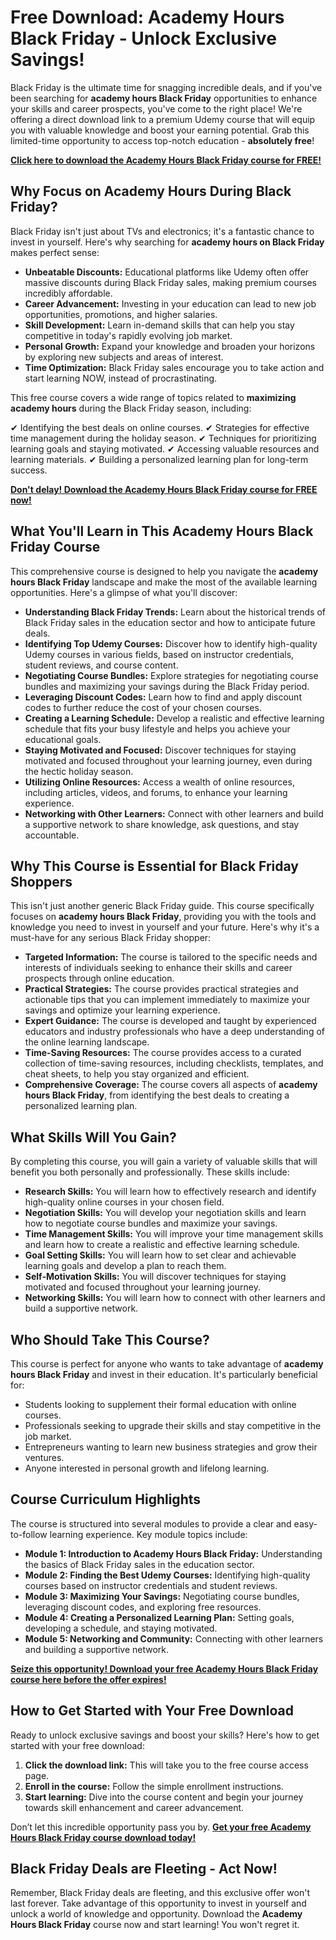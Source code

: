 # Free Download: Academy Hours Black Friday - Unlock Exclusive Savings!

Black Friday is the ultimate time for snagging incredible deals, and if you've been searching for **academy hours Black Friday** opportunities to enhance your skills and career prospects, you've come to the right place! We're offering a direct download link to a premium Udemy course that will equip you with valuable knowledge and boost your earning potential. Grab this limited-time opportunity to access top-notch education - **absolutely free**!

[**Click here to download the Academy Hours Black Friday course for FREE!**](https://udemywork.com/academy-hours-black-friday)

## Why Focus on Academy Hours During Black Friday?

Black Friday isn't just about TVs and electronics; it's a fantastic chance to invest in yourself. Here's why searching for **academy hours on Black Friday** makes perfect sense:

*   **Unbeatable Discounts:** Educational platforms like Udemy often offer massive discounts during Black Friday sales, making premium courses incredibly affordable.
*   **Career Advancement:** Investing in your education can lead to new job opportunities, promotions, and higher salaries.
*   **Skill Development:** Learn in-demand skills that can help you stay competitive in today's rapidly evolving job market.
*   **Personal Growth:** Expand your knowledge and broaden your horizons by exploring new subjects and areas of interest.
*   **Time Optimization:** Black Friday sales encourage you to take action and start learning NOW, instead of procrastinating.

This free course covers a wide range of topics related to **maximizing academy hours** during the Black Friday season, including:

✔ Identifying the best deals on online courses.
✔ Strategies for effective time management during the holiday season.
✔ Techniques for prioritizing learning goals and staying motivated.
✔ Accessing valuable resources and learning materials.
✔ Building a personalized learning plan for long-term success.

[**Don't delay! Download the Academy Hours Black Friday course for FREE now!**](https://udemywork.com/academy-hours-black-friday)

## What You'll Learn in This Academy Hours Black Friday Course

This comprehensive course is designed to help you navigate the **academy hours Black Friday** landscape and make the most of the available learning opportunities. Here's a glimpse of what you'll discover:

*   **Understanding Black Friday Trends:** Learn about the historical trends of Black Friday sales in the education sector and how to anticipate future deals.
*   **Identifying Top Udemy Courses:** Discover how to identify high-quality Udemy courses in various fields, based on instructor credentials, student reviews, and course content.
*   **Negotiating Course Bundles:** Explore strategies for negotiating course bundles and maximizing your savings during the Black Friday period.
*   **Leveraging Discount Codes:** Learn how to find and apply discount codes to further reduce the cost of your chosen courses.
*   **Creating a Learning Schedule:** Develop a realistic and effective learning schedule that fits your busy lifestyle and helps you achieve your educational goals.
*   **Staying Motivated and Focused:** Discover techniques for staying motivated and focused throughout your learning journey, even during the hectic holiday season.
*   **Utilizing Online Resources:** Access a wealth of online resources, including articles, videos, and forums, to enhance your learning experience.
*   **Networking with Other Learners:** Connect with other learners and build a supportive network to share knowledge, ask questions, and stay accountable.

## Why This Course is Essential for Black Friday Shoppers

This isn't just another generic Black Friday guide. This course specifically focuses on **academy hours Black Friday**, providing you with the tools and knowledge you need to invest in yourself and your future. Here's why it's a must-have for any serious Black Friday shopper:

*   **Targeted Information:** The course is tailored to the specific needs and interests of individuals seeking to enhance their skills and career prospects through online education.
*   **Practical Strategies:** The course provides practical strategies and actionable tips that you can implement immediately to maximize your savings and optimize your learning experience.
*   **Expert Guidance:** The course is developed and taught by experienced educators and industry professionals who have a deep understanding of the online learning landscape.
*   **Time-Saving Resources:** The course provides access to a curated collection of time-saving resources, including checklists, templates, and cheat sheets, to help you stay organized and efficient.
*   **Comprehensive Coverage:** The course covers all aspects of **academy hours Black Friday**, from identifying the best deals to creating a personalized learning plan.

## What Skills Will You Gain?

By completing this course, you will gain a variety of valuable skills that will benefit you both personally and professionally. These skills include:

*   **Research Skills:** You will learn how to effectively research and identify high-quality online courses in your chosen field.
*   **Negotiation Skills:** You will develop your negotiation skills and learn how to negotiate course bundles and maximize your savings.
*   **Time Management Skills:** You will improve your time management skills and learn how to create a realistic and effective learning schedule.
*   **Goal Setting Skills:** You will learn how to set clear and achievable learning goals and develop a plan to reach them.
*   **Self-Motivation Skills:** You will discover techniques for staying motivated and focused throughout your learning journey.
*   **Networking Skills:** You will learn how to connect with other learners and build a supportive network.

## Who Should Take This Course?

This course is perfect for anyone who wants to take advantage of **academy hours Black Friday** and invest in their education. It's particularly beneficial for:

*   Students looking to supplement their formal education with online courses.
*   Professionals seeking to upgrade their skills and stay competitive in the job market.
*   Entrepreneurs wanting to learn new business strategies and grow their ventures.
*   Anyone interested in personal growth and lifelong learning.

## Course Curriculum Highlights

The course is structured into several modules to provide a clear and easy-to-follow learning experience. Key module topics include:

*   **Module 1: Introduction to Academy Hours Black Friday:** Understanding the basics of Black Friday sales in the education sector.
*   **Module 2: Finding the Best Udemy Courses:** Identifying high-quality courses based on instructor credentials and student reviews.
*   **Module 3: Maximizing Your Savings:** Negotiating course bundles, leveraging discount codes, and exploring free resources.
*   **Module 4: Creating a Personalized Learning Plan:** Setting goals, developing a schedule, and staying motivated.
*   **Module 5: Networking and Community:** Connecting with other learners and building a supportive network.

[**Seize this opportunity! Download your free Academy Hours Black Friday course here before the offer expires!**](https://udemywork.com/academy-hours-black-friday)

## How to Get Started with Your Free Download

Ready to unlock exclusive savings and boost your skills? Here's how to get started with your free download:

1.  **Click the download link:** This will take you to the free course access page.
2.  **Enroll in the course:** Follow the simple enrollment instructions.
3.  **Start learning:** Dive into the course content and begin your journey towards skill enhancement and career advancement.

Don’t let this incredible opportunity pass you by. **[Get your free Academy Hours Black Friday course download today!](https://udemywork.com/academy-hours-black-friday)**

## Black Friday Deals are Fleeting - Act Now!

Remember, Black Friday deals are fleeting, and this exclusive offer won't last forever. Take advantage of this opportunity to invest in yourself and unlock a world of knowledge and opportunity. Download the **Academy Hours Black Friday** course now and start learning! You won't regret it.

